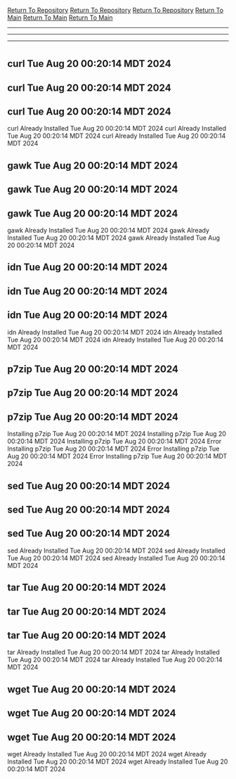 [Return To Repository](https://github.com/DigitalWarrior/piholeparser/)
[Return To Repository](https://github.com/DigitalWarrior/piholeparser/)
[Return To Repository](https://github.com/DigitalWarrior/piholeparser/)
[Return To Main](https://github.com/DigitalWarrior/piholeparser/blob/master/RecentRunLogs/Mainlog.md)
[Return To Main](https://github.com/DigitalWarrior/piholeparser/blob/master/RecentRunLogs/Mainlog.md)
[Return To Main](https://github.com/DigitalWarrior/piholeparser/blob/master/RecentRunLogs/Mainlog.md)
____________________________________
____________________________________
____________________________________
# 
# 
# 
## curl Tue Aug 20 00:20:14 MDT 2024
## curl Tue Aug 20 00:20:14 MDT 2024
## curl Tue Aug 20 00:20:14 MDT 2024
curl Already Installed Tue Aug 20 00:20:14 MDT 2024
curl Already Installed Tue Aug 20 00:20:14 MDT 2024
curl Already Installed Tue Aug 20 00:20:14 MDT 2024
## gawk Tue Aug 20 00:20:14 MDT 2024
## gawk Tue Aug 20 00:20:14 MDT 2024
## gawk Tue Aug 20 00:20:14 MDT 2024
gawk Already Installed Tue Aug 20 00:20:14 MDT 2024
gawk Already Installed Tue Aug 20 00:20:14 MDT 2024
gawk Already Installed Tue Aug 20 00:20:14 MDT 2024
## idn Tue Aug 20 00:20:14 MDT 2024
## idn Tue Aug 20 00:20:14 MDT 2024
## idn Tue Aug 20 00:20:14 MDT 2024
idn Already Installed Tue Aug 20 00:20:14 MDT 2024
idn Already Installed Tue Aug 20 00:20:14 MDT 2024
idn Already Installed Tue Aug 20 00:20:14 MDT 2024
## p7zip Tue Aug 20 00:20:14 MDT 2024
## p7zip Tue Aug 20 00:20:14 MDT 2024
## p7zip Tue Aug 20 00:20:14 MDT 2024
Installing p7zip Tue Aug 20 00:20:14 MDT 2024
Installing p7zip Tue Aug 20 00:20:14 MDT 2024
Installing p7zip Tue Aug 20 00:20:14 MDT 2024
Error Installing p7zip Tue Aug 20 00:20:14 MDT 2024
Error Installing p7zip Tue Aug 20 00:20:14 MDT 2024
Error Installing p7zip Tue Aug 20 00:20:14 MDT 2024
## sed Tue Aug 20 00:20:14 MDT 2024
## sed Tue Aug 20 00:20:14 MDT 2024
## sed Tue Aug 20 00:20:14 MDT 2024
sed Already Installed Tue Aug 20 00:20:14 MDT 2024
sed Already Installed Tue Aug 20 00:20:14 MDT 2024
sed Already Installed Tue Aug 20 00:20:14 MDT 2024
## tar Tue Aug 20 00:20:14 MDT 2024
## tar Tue Aug 20 00:20:14 MDT 2024
## tar Tue Aug 20 00:20:14 MDT 2024
tar Already Installed Tue Aug 20 00:20:14 MDT 2024
tar Already Installed Tue Aug 20 00:20:14 MDT 2024
tar Already Installed Tue Aug 20 00:20:14 MDT 2024
## wget Tue Aug 20 00:20:14 MDT 2024
## wget Tue Aug 20 00:20:14 MDT 2024
## wget Tue Aug 20 00:20:14 MDT 2024
wget Already Installed Tue Aug 20 00:20:14 MDT 2024
wget Already Installed Tue Aug 20 00:20:14 MDT 2024
wget Already Installed Tue Aug 20 00:20:14 MDT 2024
